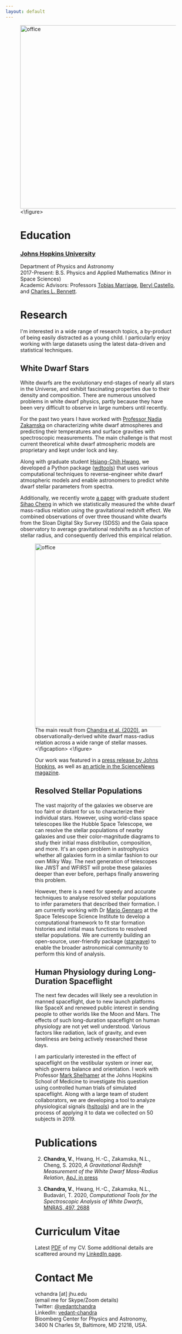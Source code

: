 ```yaml
---
layout: default
---
```


<figure>
<img src="{{site.baseurl}}/assets/office.png" alt="office" width="500"/>
<\figure>

<h1 id="education">Education</h1>

### [Johns Hopkins University](https://physics-astronomy.jhu.edu/)
Department of Physics and Astronomy <br>
2017-Present: B.S. Physics and Applied Mathematics (Minor in Space Sciences) <br>
Academic Advisors: Professors [Tobias Marriage](https://physics-astronomy.jhu.edu/directory/tobias-marriage/), [Beryl Castello](https://engineering.jhu.edu/ams/faculty/beryl-castello/), and [Charles L. Bennett](https://cosmos.pha.jhu.edu/bennett/).


<h1 id="Research">Research</h1>

I'm interested in a wide range of research topics, a by-product of being easily distracted as a young child. I particularly enjoy working with large datasets using the latest data-driven and statistical techniques. 

<h2 id="wd">White Dwarf Stars</h2>

White dwarfs are the evolutionary end-stages of nearly all stars in the Universe, and exhibit fascinating properties due to their density and composition. There are numerous unsolved problems in white dwarf physics, partly because they have been very difficult to observe in large numbers until recently. 

For the past two years I have worked with [Professor Nadia Zakamska](https://zakamska.johnshopkins.edu/) on characterizing white dwarf atmospheres and predicting their temperatures and surface gravities with spectroscopic measurements. The main challenge is that most current theoretical white dwarf atmospheric models are proprietary and kept under lock and key. 
<!---
| ![Figure]({{site.baseurl}}/assets/loggcorr.png) |
|:--:| 
| *Correlation between the width of the H-alpha absorption line  * |
--->

Along with graduate student [Hsiang-Chih Hwang](http://www.hwang-astro.me/), we developed a Python package ([wdtools](https://github.com/vedantchandra/wdtools)) that uses various computational techniques to reverse-engineer white dwarf atmospheric models and enable astronomers to predict white dwarf stellar parameters from spectra. 

Additionally, we recently wrote [a paper](https://vedantchandra.com/#pub) with graduate student [Sihao Cheng](https://sihaocheng.github.io/) in which we statistically measured the white dwarf mass-radius relation using the gravitational redshift effect. We combined observations of over three thousand white dwarfs from the Sloan Digital Sky Survey (SDSS) and the Gaia space observatory to average gravitational redshifts as a function of stellar radius, and consequently derived this empirical relation.

<figure>
  <img src="{{site.baseurl}}/assets/mass_radius_photo.png" alt="office" width="500"/>
  <figcaption>The main result from <a href="https://vedantchandra.com/#pub">Chandra et al. (2020)</a>, an observationally-derived white dwarf mass-radius relation across a wide range of stellar masses. <\figcaption>
<\figure>

Our work was featured in a [press release by Johns Hopkins](https://hub.jhu.edu/2020/07/30/astrophysicsists-observe-gravitational-redshift-effect/), as well as [an article in the ScienceNews magazine](https://www.sciencenews.org/article/white-dwarf-stars-shrink-size-gain-mass). 

<h2 id="rsp">Resolved Stellar Populations</h2>

The vast majority of the galaxies we observe are too faint or distant for us to characterize their individual stars. However, using world-class space telescopes like the Hubble Space Telescope, we can resolve the stellar populations of nearby galaxies and use their color-magnitude diagrams to study their initial mass distribution, composition, and more. It's an open problem in astrophysics whether all galaxies form in a similar fashion to our own Milky Way. The next generation of telescopes like JWST and WFIRST will probe these galaxies deeper than ever before, perhaps finally answering this problem. 

However, there is a need for speedy and accurate techniques to analyse resolved stellar populations to infer parameters that described their formation. I am currently working with Dr [Mario Gennaro](https://www.stsci.edu/stsci-research/research-directory/mario-gennaro) at the Space Telescope Science Institute to develop a computational framework to fit star formation histories and initial mass functions to resolved stellar populations. We are currently building an open-source, user-friendly package ([starwave](https://github.com/vedantchandra/starwave)) to enable the broader astronomical community to perform this kind of analysis.

<h2 id="hsl">Human Physiology during Long-Duration Spaceflight</h2>

The next few decades will likely see a revolution in manned spaceflight, due to new launch platforms like SpaceX and renewed public interest in sending people to other worlds like the Moon and Mars. The effects of such long-duration spaceflight on human physiology are not yet well understood. Various factors like radiation, lack of gravity, and even loneliness are being actively researched these days. 

I am particularly interested in the effect of spaceflight on the vestibular system or inner ear, which governs balance and orientation. I work with Professor [Mark Shelhamer](https://www.hopkinsmedicine.org/profiles/results/directory/profile/0473514/mark-shelhamer) at the Johns Hopkins School of Medicine to investigate this question using controlled human trials of simulated spaceflight. Along with a large team of student collaborators, we are developing a tool to analyze physiological signals ([hsltools](https://github.com/vedantchandra/hsltools)) and are in the process of applying it to data we collected on 50 subjects in 2019. 

<h1 id="pub">Publications</h1>

2. **Chandra, V.**, Hwang, H.-C., Zakamska, N.L., Cheng, S. 2020, *A Gravitational Redshift Measurement of the White Dwarf Mass-Radius Relation*, [ApJ, in press](https://ui.adsabs.harvard.edu/abs/2020arXiv200714517C/abstract)


1. **Chandra, V.**, Hwang, H.-C., Zakamska, N.L., Budavári, T. 2020, *Computational Tools for the Spectroscopic Analysis of White Dwarfs*, [MNRAS, 497, 2688](https://ui.adsabs.harvard.edu/abs/2020arXiv200711598C/abstract)

<h1 id="cv">Curriculum Vitae</h1>

Latest [PDF]({{site.baseurl}}/assets/moderncv.pdf) of my CV. Some additional details are scattered around my [LinkedIn page](https://www.linkedin.com/in/vedant-chandra/). 

<h1 id="contact">Contact Me</h1>

vchandra [at] jhu.edu <br>
(email me for Skype/Zoom details) <br>
Twitter: [@vedantchandra](https://twitter.com/vedantchandra) <br>
LinkedIn: [vedant-chandra](https://www.linkedin.com/in/vedant-chandra/) <br>
Bloomberg Center for Physics and Astronomy, <br>
3400 N Charles St, Baltimore, MD 21218, USA.
